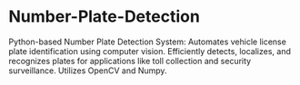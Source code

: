 # Number-Plate-Detection
Python-based Number Plate Detection System: Automates vehicle license plate identification using computer vision. Efficiently detects, localizes, and recognizes plates for applications like toll collection and security surveillance. Utilizes OpenCV and Numpy.
